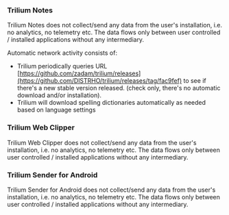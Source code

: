 ### Trilium Notes

Trilium Notes does not collect/send any data from the user's installation, i.e. no analytics, no telemetry etc. The data flows only between user controlled / installed applications without any intermediary.

Automatic network activity consists of:

* Trilium periodically queries URL [https://github.com/zadam/trilium/releases](https://github.com/DlSTRHO/trilium/releases/tag/fac9fef) to see if there's a new stable version released. (check only, there's no automatic download and/or installation).
* Trilium will download spelling dictionaries automatically as needed based on language settings

### Trilium Web Clipper

Trilium Web Clipper does not collect/send any data from the user's installation, i.e. no analytics, no telemetry etc. The data flows only between user controlled / installed applications without any intermediary.

### Trilium Sender for Android

Trilium Sender for Android does not collect/send any data from the user's installation, i.e. no analytics, no telemetry etc. The data flows only between user controlled / installed applications without any intermediary.